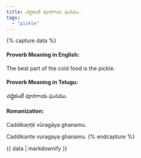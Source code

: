 ```yaml
---
title: చద్దికంటే వూరగాయ ఘనము.
tags:
  - "pickle"
---
```


{% capture data %}
#### Proverb Meaning in English:
The best part of the cold food is the pickle.

#### Proverb Meaning in Telugu:
చద్దికంటే వూరగాయ ఘనము.

#### Romanization:
Caddikaṇṭē vūragāya ghanamu.

Caddikante vuragaya ghanamu.
{% endcapture %}

{{ data | markdownify }}

